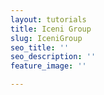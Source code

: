 ```yaml
---
layout: tutorials
title: Iceni Group
slug: IceniGroup
seo_title: ''
seo_description: ''
feature_image: ''

---
```

